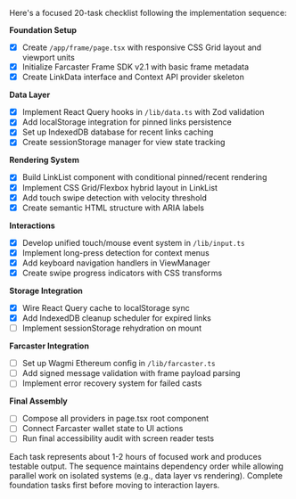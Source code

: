 Here's a focused 20-task checklist following the implementation sequence:

**Foundation Setup**
- [x] Create `/app/frame/page.tsx` with responsive CSS Grid layout and viewport units
- [x] Initialize Farcaster Frame SDK v2.1 with basic frame metadata
- [x] Create LinkData interface and Context API provider skeleton

**Data Layer**
- [x] Implement React Query hooks in `/lib/data.ts` with Zod validation
- [x] Add localStorage integration for pinned links persistence
- [x] Set up IndexedDB database for recent links caching
- [x] Create sessionStorage manager for view state tracking

**Rendering System**
- [x] Build LinkList component with conditional pinned/recent rendering
- [x] Implement CSS Grid/Flexbox hybrid layout in LinkList
- [x] Add touch swipe detection with velocity threshold
- [x] Create semantic HTML structure with ARIA labels

**Interactions**
- [x] Develop unified touch/mouse event system in `/lib/input.ts`
- [x] Implement long-press detection for context menus
- [x] Add keyboard navigation handlers in ViewManager
- [x] Create swipe progress indicators with CSS transforms

**Storage Integration**
- [x] Wire React Query cache to localStorage sync
- [x] Add IndexedDB cleanup scheduler for expired links
- [ ] Implement sessionStorage rehydration on mount

**Farcaster Integration**
- [ ] Set up Wagmi Ethereum config in `/lib/farcaster.ts`
- [ ] Add signed message validation with frame payload parsing
- [ ] Implement error recovery system for failed casts

**Final Assembly**
- [ ] Compose all providers in page.tsx root component
- [ ] Connect Farcaster wallet state to UI actions
- [ ] Run final accessibility audit with screen reader tests

Each task represents about 1-2 hours of focused work and produces testable output. The sequence maintains dependency order while allowing parallel work on isolated systems (e.g., data layer vs rendering). Complete foundation tasks first before moving to interaction layers.
